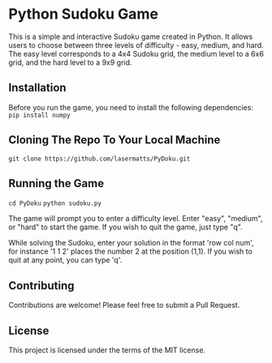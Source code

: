 # Python Sudoku Game

This is a simple and interactive Sudoku game created in Python. It allows users to choose between three levels of difficulty - easy, medium, and hard. The easy level corresponds to a 4x4 Sudoku grid, the medium level to a 6x6 grid, and the hard level to a 9x9 grid. 

## Installation

Before you run the game, you need to install the following dependencies:
`pip install numpy`

## Cloning The Repo To Your Local Machine
`git clone https://github.com/lasermatts/PyDoku.git`

## Running the Game
`cd PyDoku`
`python sudoku.py`

The game will prompt you to enter a difficulty level. Enter "easy", "medium", or "hard" to start the game. If you wish to quit the game, just type "q".

While solving the Sudoku, enter your solution in the format 'row col num', for instance '1 1 2' places the number 2 at the position (1,1). If you wish to quit at any point, you can type 'q'.

## Contributing

Contributions are welcome! Please feel free to submit a Pull Request.

## License

This project is licensed under the terms of the MIT license.